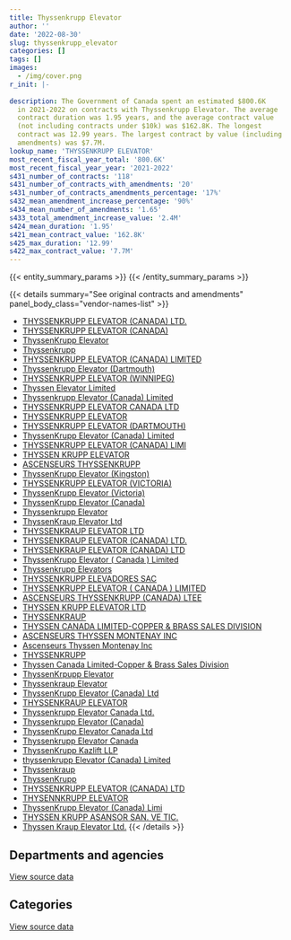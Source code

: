 ```yaml
---
title: Thyssenkrupp Elevator
author: ''
date: '2022-08-30'
slug: thyssenkrupp_elevator
categories: []
tags: []
images:
  - /img/cover.png
r_init: |-
  
description: The Government of Canada spent an estimated $800.6K
  in 2021-2022 on contracts with Thyssenkrupp Elevator. The average
  contract duration was 1.95 years, and the average contract value
  (not including contracts under $10k) was $162.8K. The longest
  contract was 12.99 years. The largest contract by value (including
  amendments) was $7.7M.
lookup_name: 'THYSSENKRUPP ELEVATOR'
most_recent_fiscal_year_total: '800.6K'
most_recent_fiscal_year_year: '2021-2022'
s431_number_of_contracts: '118'
s431_number_of_contracts_with_amendments: '20'
s431_number_of_contracts_amendments_percentage: '17%'
s432_mean_amendment_increase_percentage: '90%'
s434_mean_number_of_amendments: '1.65'
s433_total_amendment_increase_value: '2.4M'
s424_mean_duration: '1.95'
s421_mean_contract_value: '162.8K'
s425_max_duration: '12.99'
s422_max_contract_value: '7.7M'
---
```


<script src="/rmarkdown-libs/htmlwidgets/htmlwidgets.js"></script>
<link href="/rmarkdown-libs/datatables-css/datatables-crosstalk.css" rel="stylesheet" />
<script src="/rmarkdown-libs/datatables-binding/datatables.js"></script>
<script src="/rmarkdown-libs/jquery/jquery-3.6.0.min.js"></script>
<link href="/rmarkdown-libs/dt-core-bootstrap/css/dataTables.bootstrap.min.css" rel="stylesheet" />
<link href="/rmarkdown-libs/dt-core-bootstrap/css/dataTables.bootstrap.extra.css" rel="stylesheet" />
<script src="/rmarkdown-libs/dt-core-bootstrap/js/jquery.dataTables.min.js"></script>
<script src="/rmarkdown-libs/dt-core-bootstrap/js/dataTables.bootstrap.min.js"></script>
<link href="/rmarkdown-libs/crosstalk/css/crosstalk.min.css" rel="stylesheet" />
<script src="/rmarkdown-libs/crosstalk/js/crosstalk.min.js"></script>
<script src="/rmarkdown-libs/htmlwidgets/htmlwidgets.js"></script>
<link href="/rmarkdown-libs/datatables-css/datatables-crosstalk.css" rel="stylesheet" />
<script src="/rmarkdown-libs/datatables-binding/datatables.js"></script>
<script src="/rmarkdown-libs/jquery/jquery-3.6.0.min.js"></script>
<link href="/rmarkdown-libs/dt-core-bootstrap/css/dataTables.bootstrap.min.css" rel="stylesheet" />
<link href="/rmarkdown-libs/dt-core-bootstrap/css/dataTables.bootstrap.extra.css" rel="stylesheet" />
<script src="/rmarkdown-libs/dt-core-bootstrap/js/jquery.dataTables.min.js"></script>
<script src="/rmarkdown-libs/dt-core-bootstrap/js/dataTables.bootstrap.min.js"></script>
<link href="/rmarkdown-libs/crosstalk/css/crosstalk.min.css" rel="stylesheet" />
<script src="/rmarkdown-libs/crosstalk/js/crosstalk.min.js"></script>

{{< entity_summary_params >}}
{{< /entity_summary_params >}}

{{< details summary="See original contracts and amendments" panel_body_class="vendor-names-list" >}}
- [THYSSENKRUPP ELEVATOR (CANADA) LTD.](https://search.open.canada.ca/en/ct/?sort=contract_value_f%20desc&page=1&search_text=%22THYSSENKRUPP%20ELEVATOR%20%28CANADA%29%20LTD.%22)
- [THYSSENKRUPP ELEVATOR (CANADA)](https://search.open.canada.ca/en/ct/?sort=contract_value_f%20desc&page=1&search_text=%22THYSSENKRUPP%20ELEVATOR%20%28CANADA%29%22)
- [ThyssenKrupp Elevator](https://search.open.canada.ca/en/ct/?sort=contract_value_f%20desc&page=1&search_text=%22ThyssenKrupp%20Elevator%22)
- [Thyssenkrupp](https://search.open.canada.ca/en/ct/?sort=contract_value_f%20desc&page=1&search_text=%22Thyssenkrupp%22)
- [THYSSENKRUPP ELEVATOR (CANADA) LIMITED](https://search.open.canada.ca/en/ct/?sort=contract_value_f%20desc&page=1&search_text=%22THYSSENKRUPP%20ELEVATOR%20%28CANADA%29%20LIMITED%22)
- [Thyssenkrupp Elevator (Dartmouth)](https://search.open.canada.ca/en/ct/?sort=contract_value_f%20desc&page=1&search_text=%22Thyssenkrupp%20Elevator%20%28Dartmouth%29%22)
- [THYSSENKRUPP ELEVATOR (WINNIPEG)](https://search.open.canada.ca/en/ct/?sort=contract_value_f%20desc&page=1&search_text=%22THYSSENKRUPP%20ELEVATOR%20%28WINNIPEG%29%22)
- [Thyssen Elevator Limited](https://search.open.canada.ca/en/ct/?sort=contract_value_f%20desc&page=1&search_text=%22Thyssen%20Elevator%20Limited%22)
- [Thyssenkrupp Elevator (Canada) Limited](https://search.open.canada.ca/en/ct/?sort=contract_value_f%20desc&page=1&search_text=%22Thyssenkrupp%20Elevator%20%28Canada%29%20Limited%22)
- [THYSSENKRUPP ELEVATOR CANADA LTD](https://search.open.canada.ca/en/ct/?sort=contract_value_f%20desc&page=1&search_text=%22THYSSENKRUPP%20ELEVATOR%20CANADA%20LTD%22)
- [THYSSENKRUPP ELEVATOR](https://search.open.canada.ca/en/ct/?sort=contract_value_f%20desc&page=1&search_text=%22THYSSENKRUPP%20ELEVATOR%22)
- [THYSSENKRUPP ELEVATOR (DARTMOUTH)](https://search.open.canada.ca/en/ct/?sort=contract_value_f%20desc&page=1&search_text=%22THYSSENKRUPP%20ELEVATOR%20%28DARTMOUTH%29%22)
- [ThyssenKrupp Elevator (Canada) Limited](https://search.open.canada.ca/en/ct/?sort=contract_value_f%20desc&page=1&search_text=%22ThyssenKrupp%20Elevator%20%28Canada%29%20Limited%22)
- [THYSSENKRUPP ELEVATOR (CANADA) LIMI](https://search.open.canada.ca/en/ct/?sort=contract_value_f%20desc&page=1&search_text=%22THYSSENKRUPP%20ELEVATOR%20%28CANADA%29%20LIMI%22)
- [THYSSEN KRUPP ELEVATOR](https://search.open.canada.ca/en/ct/?sort=contract_value_f%20desc&page=1&search_text=%22THYSSEN%20KRUPP%20ELEVATOR%22)
- [ASCENSEURS THYSSENKRUPP](https://search.open.canada.ca/en/ct/?sort=contract_value_f%20desc&page=1&search_text=%22ASCENSEURS%20THYSSENKRUPP%22)
- [ThyssenKrupp Elevator (Kingston)](https://search.open.canada.ca/en/ct/?sort=contract_value_f%20desc&page=1&search_text=%22ThyssenKrupp%20Elevator%20%28Kingston%29%22)
- [THYSSENKRUPP ELEVATOR (VICTORIA)](https://search.open.canada.ca/en/ct/?sort=contract_value_f%20desc&page=1&search_text=%22THYSSENKRUPP%20ELEVATOR%20%28VICTORIA%29%22)
- [ThyssenKrupp Elevator (Victoria)](https://search.open.canada.ca/en/ct/?sort=contract_value_f%20desc&page=1&search_text=%22ThyssenKrupp%20Elevator%20%28Victoria%29%22)
- [ThyssenKrupp Elevator (Canada)](https://search.open.canada.ca/en/ct/?sort=contract_value_f%20desc&page=1&search_text=%22ThyssenKrupp%20Elevator%20%28Canada%29%22)
- [Thyssenkrupp Elevator](https://search.open.canada.ca/en/ct/?sort=contract_value_f%20desc&page=1&search_text=%22Thyssenkrupp%20Elevator%22)
- [ThyssenKraup Elevator Ltd](https://search.open.canada.ca/en/ct/?sort=contract_value_f%20desc&page=1&search_text=%22ThyssenKraup%20Elevator%20Ltd%22)
- [THYSSENKRAUP ELEVATOR LTD](https://search.open.canada.ca/en/ct/?sort=contract_value_f%20desc&page=1&search_text=%22THYSSENKRAUP%20ELEVATOR%20LTD%22)
- [THYSSENKRAUP ELEVATOR (CANADA) LTD.](https://search.open.canada.ca/en/ct/?sort=contract_value_f%20desc&page=1&search_text=%22THYSSENKRAUP%20ELEVATOR%20%28CANADA%29%20LTD.%22)
- [THYSSENKRAUP ELEVATOR (CANADA) LTD](https://search.open.canada.ca/en/ct/?sort=contract_value_f%20desc&page=1&search_text=%22THYSSENKRAUP%20ELEVATOR%20%28CANADA%29%20LTD%22)
- [ThyssenKrupp Elevator ( Canada ) Limited](https://search.open.canada.ca/en/ct/?sort=contract_value_f%20desc&page=1&search_text=%22ThyssenKrupp%20Elevator%20%28%20Canada%20%29%20Limited%22)
- [Thyssenkrupp Elevators](https://search.open.canada.ca/en/ct/?sort=contract_value_f%20desc&page=1&search_text=%22Thyssenkrupp%20Elevators%22)
- [THYSSENKRUPP ELEVADORES SAC](https://search.open.canada.ca/en/ct/?sort=contract_value_f%20desc&page=1&search_text=%22THYSSENKRUPP%20ELEVADORES%20SAC%22)
- [THYSSENKRUPP ELEVATOR ( CANADA ) LIMITED](https://search.open.canada.ca/en/ct/?sort=contract_value_f%20desc&page=1&search_text=%22THYSSENKRUPP%20ELEVATOR%20%28%20CANADA%20%29%20LIMITED%22)
- [ASCENSEURS THYSSENKRUPP (CANADA) LTEE](https://search.open.canada.ca/en/ct/?sort=contract_value_f%20desc&page=1&search_text=%22ASCENSEURS%20THYSSENKRUPP%20%28CANADA%29%20LTEE%22)
- [THYSSEN KRUPP ELEVATOR LTD](https://search.open.canada.ca/en/ct/?sort=contract_value_f%20desc&page=1&search_text=%22THYSSEN%20KRUPP%20ELEVATOR%20LTD%22)
- [THYSSENKRAUP](https://search.open.canada.ca/en/ct/?sort=contract_value_f%20desc&page=1&search_text=%22THYSSENKRAUP%22)
- [THYSSEN CANADA LIMITED-COPPER & BRASS SALES DIVISION](https://search.open.canada.ca/en/ct/?sort=contract_value_f%20desc&page=1&search_text=%22THYSSEN%20CANADA%20LIMITED-COPPER%20%26%20BRASS%20SALES%20DIVISION%22)
- [ASCENSEURS THYSSEN MONTENAY INC](https://search.open.canada.ca/en/ct/?sort=contract_value_f%20desc&page=1&search_text=%22ASCENSEURS%20THYSSEN%20MONTENAY%20INC%22)
- [Ascenseurs Thyssen Montenay Inc](https://search.open.canada.ca/en/ct/?sort=contract_value_f%20desc&page=1&search_text=%22Ascenseurs%20Thyssen%20Montenay%20Inc%22)
- [THYSSENKRUPP](https://search.open.canada.ca/en/ct/?sort=contract_value_f%20desc&page=1&search_text=%22THYSSENKRUPP%22)
- [Thyssen Canada Limited-Copper & Brass Sales Division](https://search.open.canada.ca/en/ct/?sort=contract_value_f%20desc&page=1&search_text=%22Thyssen%20Canada%20Limited-Copper%20%26%20Brass%20Sales%20Division%22)
- [ThyssenKrpupp Elevator](https://search.open.canada.ca/en/ct/?sort=contract_value_f%20desc&page=1&search_text=%22ThyssenKrpupp%20Elevator%22)
- [Thyssenkraup Elevator](https://search.open.canada.ca/en/ct/?sort=contract_value_f%20desc&page=1&search_text=%22Thyssenkraup%20Elevator%22)
- [ThyssenKrupp Elevator (Canada) Ltd](https://search.open.canada.ca/en/ct/?sort=contract_value_f%20desc&page=1&search_text=%22ThyssenKrupp%20Elevator%20%28Canada%29%20Ltd%22)
- [THYSSENKRAUP ELEVATOR](https://search.open.canada.ca/en/ct/?sort=contract_value_f%20desc&page=1&search_text=%22THYSSENKRAUP%20ELEVATOR%22)
- [Thyssenkrupp Elevator Canada Ltd.](https://search.open.canada.ca/en/ct/?sort=contract_value_f%20desc&page=1&search_text=%22Thyssenkrupp%20Elevator%20Canada%20Ltd.%22)
- [Thyssenkrupp Elevator (Canada)](https://search.open.canada.ca/en/ct/?sort=contract_value_f%20desc&page=1&search_text=%22Thyssenkrupp%20Elevator%20%28Canada%29%22)
- [ThyssenKrupp Elevator Canada Ltd](https://search.open.canada.ca/en/ct/?sort=contract_value_f%20desc&page=1&search_text=%22ThyssenKrupp%20Elevator%20Canada%20Ltd%22)
- [Thyssenkrupp Elevator Canada](https://search.open.canada.ca/en/ct/?sort=contract_value_f%20desc&page=1&search_text=%22Thyssenkrupp%20Elevator%20Canada%22)
- [ThyssenKrupp Kazlift LLP](https://search.open.canada.ca/en/ct/?sort=contract_value_f%20desc&page=1&search_text=%22ThyssenKrupp%20Kazlift%20LLP%22)
- [thyssenkrupp Elevator (Canada) Limited](https://search.open.canada.ca/en/ct/?sort=contract_value_f%20desc&page=1&search_text=%22thyssenkrupp%20Elevator%20%28Canada%29%20Limited%22)
- [Thyssenkraup](https://search.open.canada.ca/en/ct/?sort=contract_value_f%20desc&page=1&search_text=%22Thyssenkraup%22)
- [ThyssenKrupp](https://search.open.canada.ca/en/ct/?sort=contract_value_f%20desc&page=1&search_text=%22ThyssenKrupp%22)
- [THYSSENKRUPP ELEVATOR (CANADA) LTD](https://search.open.canada.ca/en/ct/?sort=contract_value_f%20desc&page=1&search_text=%22THYSSENKRUPP%20ELEVATOR%20%28CANADA%29%20LTD%22)
- [THYSENNKRUPP ELEVATOR](https://search.open.canada.ca/en/ct/?sort=contract_value_f%20desc&page=1&search_text=%22THYSENNKRUPP%20ELEVATOR%22)
- [ThyssenKrupp Elevator (Canada) Limi](https://search.open.canada.ca/en/ct/?sort=contract_value_f%20desc&page=1&search_text=%22ThyssenKrupp%20Elevator%20%28Canada%29%20Limi%22)
- [THYSSEN KRUPP ASANSOR SAN. VE TIC.](https://search.open.canada.ca/en/ct/?sort=contract_value_f%20desc&page=1&search_text=%22THYSSEN%20KRUPP%20ASANSOR%20SAN.%20VE%20TIC.%22)
- [Thyssen Kraup Elevator Ltd.](https://search.open.canada.ca/en/ct/?sort=contract_value_f%20desc&page=1&search_text=%22Thyssen%20Kraup%20Elevator%20Ltd.%22)
{{< /details >}}

## Departments and agencies

<div id="htmlwidget-1" style="width:100%;height:auto;" class="datatables html-widget"></div>
<script type="application/json" data-for="htmlwidget-1">{"x":{"style":"bootstrap","filter":"none","vertical":false,"data":[["<a href=\"/departments/aafc-aac/\">Agriculture and Agri-Food Canada<\/a>","<a href=\"/departments/cfia-acia/\">Canadian Food Inspection Agency<\/a>","<a href=\"/departments/csa-asc/\">Canadian Space Agency<\/a>","<a href=\"/departments/csc-scc/\">Correctional Service of Canada<\/a>","<a href=\"/departments/dfatd-maecd/\">Global Affairs Canada<\/a>","<a href=\"/departments/dfo-mpo/\">Fisheries and Oceans Canada<\/a>","<a href=\"/departments/dnd-mdn/\">National Defence<\/a>","<a href=\"/departments/ec/\">Environment and Climate Change Canada<\/a>","<a href=\"/departments/hc-sc/\">Health Canada<\/a>","<a href=\"/departments/ic/\">Innovation, Science and Economic Development Canada<\/a>","<a href=\"/departments/isc-sac/\">Indigenous Services Canada<\/a>","<a href=\"/departments/nrc-cnrc/\">National Research Council Canada<\/a>","<a href=\"/departments/nrcan-rncan/\">Natural Resources Canada<\/a>","<a href=\"/departments/pc/\">Parks Canada<\/a>","<a href=\"/departments/pwgsc-tpsgc/\">Public Services and Procurement Canada<\/a>","<a href=\"/departments/rcmp-grc/\">Royal Canadian Mounted Police<\/a>","<a href=\"/departments/tc/\">Transport Canada<\/a>"],[null,null,29425.62,698695.1,11063.1,10095.33,428172.85,28113.23,10370.21,null,null,20539.28,113703.89,132843.14,1200172.87,4429.63,null],[null,78723.25,16745.58,26583.34,8879.73,10122.99,304187.04,9080.05,28566.49,null,11684.66,20622.78,33060.51,91559.55,1883764.73,4441.77,542320.43],[null,null,15098.47,26774.99,8855.47,34641.39,281133.95,8743.34,31840.21,217141.93,15565.33,18617.18,32970.18,40559.2,1369126.97,4429.63,16189.03],[18900,null,null,102359.3,8831.21,null,388013.37,10778.89,8438.22,null,15565.33,97652.25,32970.18,13860.31,85233.24,1856.8,16189.03]],"container":"<table class=\"table table-striped table-hover row-border order-column display\">\n  <thead>\n    <tr>\n      <th>Department<\/th>\n      <th>2018-2019<\/th>\n      <th>2019-2020<\/th>\n      <th>2020-2021<\/th>\n      <th>2021-2022<\/th>\n    <\/tr>\n  <\/thead>\n<\/table>","options":{"order":[[4,"desc"]],"pageLength":10,"autoWidth":true,"columnDefs":[{"targets":1,"render":"function(data, type, row, meta) {\n    return type !== 'display' ? data : DTWidget.formatCurrency(data, \"$\", 2, 3, \",\", \".\", true, null);\n  }"},{"targets":2,"render":"function(data, type, row, meta) {\n    return type !== 'display' ? data : DTWidget.formatCurrency(data, \"$\", 2, 3, \",\", \".\", true, null);\n  }"},{"targets":3,"render":"function(data, type, row, meta) {\n    return type !== 'display' ? data : DTWidget.formatCurrency(data, \"$\", 2, 3, \",\", \".\", true, null);\n  }"},{"targets":4,"render":"function(data, type, row, meta) {\n    return type !== 'display' ? data : DTWidget.formatCurrency(data, \"$\", 2, 3, \",\", \".\", true, null);\n  }"},{"width":"16%","targets":[1,2,3,4]},{"className":"dt-right","targets":[1,2,3,4]}],"orderClasses":false}},"evals":["options.columnDefs.0.render","options.columnDefs.1.render","options.columnDefs.2.render","options.columnDefs.3.render"],"jsHooks":[]}</script>
<p class="text-right">
<a href="https://github.com/GoC-Spending/contracts-data/tree/main/data/out/vendors/thyssenkrupp_elevator/summary_by_fiscal_year_by_department.csv" class="source-data-link btn btn-link">View source data</a>
</p>

## Categories

<div id="htmlwidget-2" style="width:100%;height:auto;" class="datatables html-widget"></div>
<script type="application/json" data-for="htmlwidget-2">{"x":{"style":"bootstrap","filter":"none","vertical":false,"data":[["<a href=\"/categories/facilities_and_construction/\">Facilities and construction<\/a>","<a href=\"/categories/office_management/\">Office management<\/a>","<a href=\"/categories/defence/\">Defence<\/a>","<a href=\"/categories/professional_services/\">Professional services<\/a>","<a href=\"/categories/transportation_and_logistics/\">Transportation and logistics<\/a>","<a href=\"/categories/industrial_products_and_services/\">Industrial products and services<\/a>"],[1382497.05,760967,55742.74,178325.56,null,310091.88],[1931804.25,5069.64,null,343095.23,526087.05,264286.73],[1488496.7,6904.55,null,121259.16,null,505026.86],[440531.67,1721.41,null,1947,null,356448.06]],"container":"<table class=\"table table-striped table-hover row-border order-column display\">\n  <thead>\n    <tr>\n      <th>Category<\/th>\n      <th>2018-2019<\/th>\n      <th>2019-2020<\/th>\n      <th>2020-2021<\/th>\n      <th>2021-2022<\/th>\n    <\/tr>\n  <\/thead>\n<\/table>","options":{"order":[[4,"desc"]],"dom":"t","pageLength":30,"autoWidth":true,"columnDefs":[{"targets":1,"render":"function(data, type, row, meta) {\n    return type !== 'display' ? data : DTWidget.formatCurrency(data, \"$\", 2, 3, \",\", \".\", true, null);\n  }"},{"targets":2,"render":"function(data, type, row, meta) {\n    return type !== 'display' ? data : DTWidget.formatCurrency(data, \"$\", 2, 3, \",\", \".\", true, null);\n  }"},{"targets":3,"render":"function(data, type, row, meta) {\n    return type !== 'display' ? data : DTWidget.formatCurrency(data, \"$\", 2, 3, \",\", \".\", true, null);\n  }"},{"targets":4,"render":"function(data, type, row, meta) {\n    return type !== 'display' ? data : DTWidget.formatCurrency(data, \"$\", 2, 3, \",\", \".\", true, null);\n  }"},{"width":"16%","targets":[1,2,3,4]},{"className":"dt-right","targets":[1,2,3,4]}],"orderClasses":false,"lengthMenu":[10,25,30,50,100]}},"evals":["options.columnDefs.0.render","options.columnDefs.1.render","options.columnDefs.2.render","options.columnDefs.3.render"],"jsHooks":[]}</script>
<p class="text-right">
<a href="https://github.com/GoC-Spending/contracts-data/tree/main/data/out/vendors/thyssenkrupp_elevator/summary_by_fiscal_year_by_category.csv" class="source-data-link btn btn-link">View source data</a>
</p>
